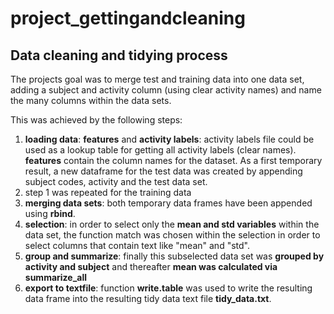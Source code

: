 # project_gettingandcleaning

## Data cleaning and tidying process 

The projects goal was to merge test and training data into one data set, adding a subject and activity column (using clear activity names) and name the many columns within the data sets.

This was achieved by the following steps:

1. **loading data**: **features** and **activity labels**: activity labels file could be used as a lookup table for getting all activity labels (clear names). **features** contain the column names for the dataset. As a first temporary result, a new dataframe for the test data was created by appending subject codes, activity and the test data set.
2. step 1 was repeated for the training data
3. **merging data sets**: both temporary data frames have been appended using **rbind**.
4. **selection**: in order to select only the **mean and std variables** within the data set, the function match was chosen within the selection in order to select columns that contain text like "mean" and "std". 
5. **group and summarize**: finally this subselected data set was **grouped by activity and subject** and thereafter **mean was calculated via summarize_all**
6. **export to textfile**: function **write.table** was used to write the resulting data frame into the resulting tidy data text file **tidy_data.txt**.
